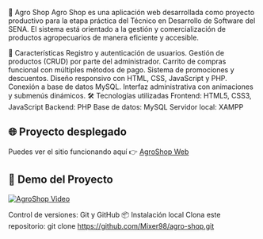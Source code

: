 🌱 Agro Shop
Agro Shop es una aplicación web desarrollada como proyecto productivo para la etapa práctica del Técnico en Desarrollo de Software del SENA. El sistema está orientado a la gestión y comercialización de productos agropecuarios de manera eficiente y accesible.

🚀 Características
Registro y autenticación de usuarios.
Gestión de productos (CRUD) por parte del administrador.
Carrito de compras funcional con múltiples métodos de pago.
Sistema de promociones y descuentos.
Diseño responsivo con HTML, CSS, JavaScript y PHP.
Conexión a base de datos MySQL.
Interfaz administrativa con animaciones y submenús dinámicos.
🛠️ Tecnologías utilizadas
Frontend: HTML5, CSS3, JavaScript
Backend: PHP
Base de datos: MySQL
Servidor local: XAMPP

## 🌐 Proyecto desplegado

Puedes ver el sitio funcionando aquí 👉 [AgroShop Web](http://proyecto-agroshop.whf.bz)


## 🎥 Demo del Proyecto

[![AgroShop Video](https://img.youtube.com/vi/Z2i82MJGxlo/0.jpg)](https://youtu.be/Z2i82MJGxlo)


Control de versiones: Git y GitHub
📦 Instalación local
Clona este repositorio:
git clone https://github.com/Mixer98/agro-shop.git
